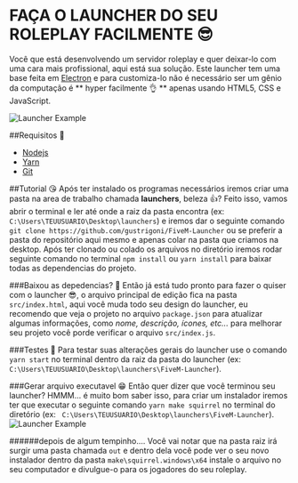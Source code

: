 # FAÇA  O LAUNCHER DO SEU ROLEPLAY FACILMENTE 😎
Você que está desenvolvendo um servidor roleplay e quer deixar-lo com uma cara mais profissional,  aqui está sua solução. Este launcher tem uma base feita em [Electron](https://www.electronjs.org/)  e para customiza-lo não é necessário ser um gênio da computação é ** hyper facilmente 👌 ** apenas usando HTML5, CSS e JavaScript.

![Launcher Example](https://media3.giphy.com/media/fX2JC2TNXAYfJvTvad/giphy.gif "Launcher Example")

##Requisitos 🤔
- [Nodejs](https://nodejs.org/en/)
- [Yarn](https://classic.yarnpkg.com/en/)
- [Git](https://classic.yarnpkg.com/en/)

##Tutorial 😘
Após ter instalado os programas necessários iremos criar uma pasta na area de trabalho chamada **launchers**, beleza 👍? Feito isso, vamos abrir o terminal e ler até onde a raiz da pasta encontra (ex: ` C:\Users\TEUUSUARIO\Desktop\launchers`)  e iremos dar o seguinte comando `git clone https://github.com/gustrigoni/FiveM-Launcher` ou se preferir a pasta do repositório aqui mesmo e apenas colar na pasta que criamos na desktop. Após ter clonado ou colado os arquivos no diretório iremos rodar seguinte comando no terminal `npm install` ou `yarn install` para baixar todas as dependencias do projeto.

###Baixou as depedencias? 🙌
Então já está tudo pronto para fazer o quiser com o launcher 😎, o arquivo principal de edição fica na pasta `src/index.html`, aqui você muda todo seu design do launcher, eu recomendo que veja o projeto no arquivo `package.json` para atualizar algumas informações, como *nome, descrição, ícones, etc...*  para melhorar seu projeto você porde verificar o arquivo `src/index.js`.

###Testes 🤯
Para testar suas alterações gerais do launcher use o comando `yarn start` no terminal dentro da raiz da pasta do launcher (ex: ` C:\Users\TEUUSUARIO\Desktop\launchers\FiveM-Launcher`).

###Gerar arquivo executavel 😁 
Então quer dizer que você terminou seu launcher?
HMMM... é muito bom saber isso, para criar um instalador iremos ter que executar o seguinte comando `yarn make squirrel` no terminal do diretório (ex: ` C:\Users\TEUUSUARIO\Desktop\launchers\FiveM-Launcher`). 
![Launcher Example](https://media.giphy.com/media/jsed8tuRs4MZF9Pt9W/giphy.gif "Terminal Exmple")

######depois de algum tempinho....
Você vai notar que na pasta raiz irá surgir uma pasta chamada `out` e dentro dela você pode ver o seu novo instalador dentro da pasta `make\squirrel.windows\x64` instale o arquivo no seu computador e divulgue-o para os jogadores do seu roleplay.
